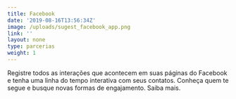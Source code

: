 ```yaml
---
title: Facebook
date: '2019-08-16T13:56:34Z'
image: /uploads/sugest_facebook_app.png
link: ''
layout: none
type: parcerias
weight: 1
---
```

Registre todos as interações que acontecem em suas páginas do Facebook e tenha uma linha do tempo interativa com seus contatos. Conheça quem te segue e busque novas formas de engajamento. Saiba mais.

